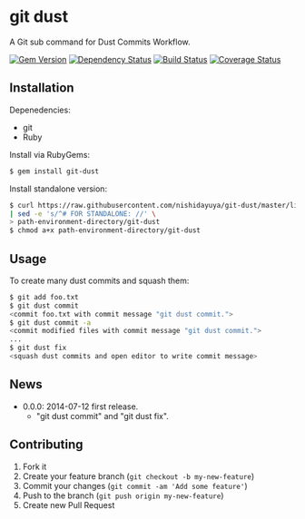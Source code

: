 # git dust

A Git sub command for Dust Commits Workflow.

[![Gem Version](https://badge.fury.io/rb/git-dust.svg)](http://badge.fury.io/rb/git-dust)
[![Dependency Status](https://gemnasium.com/nishidayuya/git-dust.svg)](https://gemnasium.com/nishidayuya/git-dust)
[![Build Status](https://travis-ci.org/nishidayuya/git-dust.svg?branch=master)](https://travis-ci.org/nishidayuya/git-dust)
[![Coverage Status](https://img.shields.io/coveralls/nishidayuya/git-dust.svg)](https://coveralls.io/r/nishidayuya/git-dust)

## Installation

Depenedencies:
* git
* Ruby

Install via RubyGems:
```sh
$ gem install git-dust
```

Install standalone version:
```sh
$ curl https://raw.githubusercontent.com/nishidayuya/git-dust/master/lib/git/dust.rb \
| sed -e 's/^# FOR STANDALONE: //' \
> path-environment-directory/git-dust
$ chmod a+x path-environment-directory/git-dust
```

## Usage

To create many dust commits and squash them:
```sh
$ git add foo.txt
$ git dust commit
<commit foo.txt with commit message "git dust commit.">
$ git dust commit -a
<commit modified files with commit message "git dust commit.">
...
$ git dust fix
<squash dust commits and open editor to write commit message>
```

## News

* 0.0.0: 2014-07-12 first release.
  * "git dust commit" and "git dust fix".

## Contributing

1. Fork it
2. Create your feature branch (`git checkout -b my-new-feature`)
3. Commit your changes (`git commit -am 'Add some feature'`)
4. Push to the branch (`git push origin my-new-feature`)
5. Create new Pull Request
